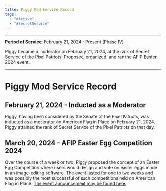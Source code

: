 ```yaml
---
title: Piggy Mod Service Record
tags:
  - "#Active"
  - "#SecretService"
---
```


---

**Period of Service:** February 21, 2024 - Present (Phase IV)

Piggy became a moderator on February 21, 2024, at the rank of Secret Service of the Pixel Patriots. Proposed, organized, and ran the AFIP Easter 2024 event. 

---
# Piggy Mod Service Record


## February 21, 2024 - Inducted as a Moderator
Piggy, having been considered by the Senate of the Pixel Patriots, was inducted as a moderator on American Flag in Place on February 21, 2024. Piggy attained the rank of Secret Service of the Pixel Patriots on that day.

## March 20, 2024 - AFIP Easter Egg Competition 2024
Over the course of a week or two, Piggy proposed the concept of an Easter Egg Competition where users would design and vote on easter eggs made in an image-editing software. The event lasted for one to two weeks and was possibly the most successful of such competitions held on American Flag in Place. [The event announcement may be found here.](https://discord.com/channels/297890558825988108/960644469089255424/1220013832219529226 )

